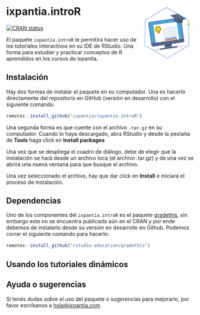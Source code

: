 
<!-- README.md is generated from README.Rmd. Please edit that file -->

# ixpantia.introR <a href="url"><img src="man/figures/ixpantia_cursos.png" align="right" width="30%"></a>

<!-- badges: start -->

[![CRAN
status](https://www.r-pkg.org/badges/version/ixpantia.introR)](https://cran.r-project.org/package=ixpantia.introR)
<!-- badges: end -->

El paquete `ixpantia.introR` le permitirá hacer uso de los tutoriales
interactivos en su IDE de RStudio. Una forma para estudiar y practicar
conceptos de R aprendidos en los cursos de ixpantia.

## Instalación

Hay dos formas de instalar el paquete en su computador. Una es hacerlo
directamente del repositorio en GitHub (versión en desarrollo) con el
siguiente comando:

``` r
remotes::install_github("ixpantia/ixpantia.introR")
```

Una segunda forma es que cuente con el archivo `.tar.gz` en su
computador. Cuando lo haya descargado, abra RStudio y desde la pestaña
de **Tools** haga click en **Install packages**

Una vez que se despliega el cuadro de diálogo, debe de elegir que la
instalación se hará desde un archivo loca (el archivo .tar.gz) y de una
vez se abrirá una nueva ventana para que busque el archivo.

Una vez seleccionado el archivo, hay que dar click en **Install** e
iniciará el proceso de instalación.

## Dependencias

Uno de los componentes del `ixpantia.introR` es el paquete
[gradethis](https://github.com/rstudio-education/gradethis), sin embargo
este no se encuentra publicado aún en el CRAN y por ende debemos de
instalarlo desde su versión en desarrollo en Github. Podemos correr el
siguiente comando para hacerlo:

``` r
remotes::install_github("rstudio-education/gradethis")
```

## Usando los tutoriales dinámicos

## Ayuda o sugerencias

Si tenés dudas sobre el uso del paquete o sugerencias para mejorarlo,
por favor escríbanos a <hola@ixpantia.com>
